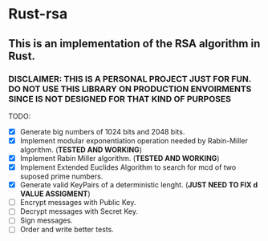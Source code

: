 # Rust-rsa
## This is an implementation of the RSA algorithm in Rust.

### DISCLAIMER: THIS IS A PERSONAL PROJECT JUST FOR FUN. DO NOT USE THIS LIBRARY ON PRODUCTION ENVOIRMENTS SINCE IS NOT DESIGNED FOR THAT KIND OF PURPOSES

TODO:
- [x] Generate big numbers of 1024 bits and 2048 bits.
- [x] Implement modular exponentiation operation needed by Rabin-Miller algorithm. (**TESTED AND WORKING**)
- [x] Implement Rabin Miller algorithm. (**TESTED AND WORKING**)
- [x] Implement Extended Euclides Algorithm to search for mcd of two suposed prime numbers.
- [x] Generate valid KeyPairs of a deterministic lenght. (**JUST NEED TO FIX d VALUE ASSIGMENT**)
- [ ] Encrypt messages with Public Key.
- [ ] Decrypt messages with Secret Key.
- [ ] Sign messages.
- [ ] Order and write better tests.

